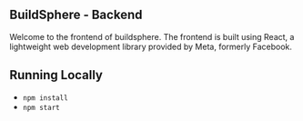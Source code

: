 ## BuildSphere - Backend
Welcome to the frontend of buildsphere. The frontend is built using React, a lightweight web development library provided by Meta, formerly Facebook.

## Running Locally
- ```npm install```
- ```npm start```